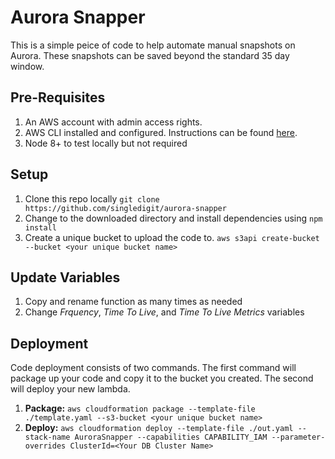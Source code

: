# Aurora Snapper

This is a simple peice of code to help automate manual snapshots on Aurora. These snapshots can be saved beyond the standard 35 day window.

## Pre-Requisites
1. An AWS account with admin access rights.
2. AWS CLI installed and configured. Instructions can be found [here](https://docs.aws.amazon.com/cli/latest/userguide/installing.html).
3. Node 8+ to test locally but not required

## Setup
1. Clone this repo locally `git clone https://github.com/singledigit/aurora-snapper`
2. Change to the downloaded directory and install dependencies using `npm install`
3. Create a unique bucket to upload the code to. `aws s3api create-bucket --bucket <your unique bucket name>`

## Update Variables
1. Copy and rename function as many times as needed
2. Change *Frquency*, *Time To Live*, and *Time To Live Metrics* variables

## Deployment
Code deployment consists of two commands. The first command will package up your code and copy it to the bucket you created. The second will deploy your new lambda.

1. **Package:** `aws cloudformation package --template-file ./template.yaml --s3-bucket <your unique bucket name>`
2. **Deploy:** `aws cloudformation deploy --template-file ./out.yaml --stack-name AuroraSnapper --capabilities CAPABILITY_IAM --parameter-overrides ClusterId=<Your DB Cluster Name>`